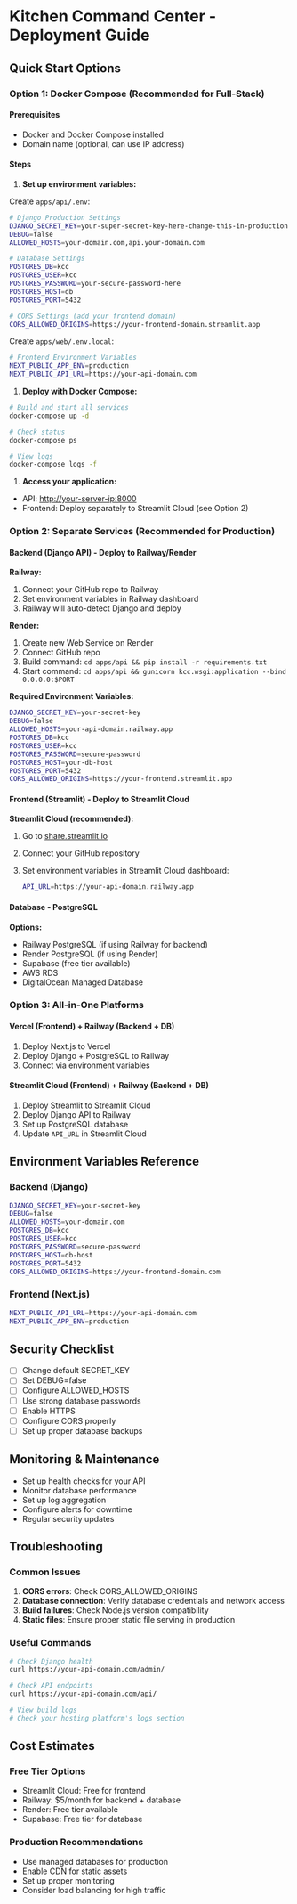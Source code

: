 # Kitchen Command Center - Deployment Guide

## Quick Start Options

### Option 1: Docker Compose (Recommended for Full-Stack)

#### Prerequisites

- Docker and Docker Compose installed
- Domain name (optional, can use IP address)

#### Steps

1. **Set up environment variables:**

Create `apps/api/.env`:

```bash
# Django Production Settings
DJANGO_SECRET_KEY=your-super-secret-key-here-change-this-in-production
DEBUG=false
ALLOWED_HOSTS=your-domain.com,api.your-domain.com

# Database Settings
POSTGRES_DB=kcc
POSTGRES_USER=kcc
POSTGRES_PASSWORD=your-secure-password-here
POSTGRES_HOST=db
POSTGRES_PORT=5432

# CORS Settings (add your frontend domain)
CORS_ALLOWED_ORIGINS=https://your-frontend-domain.streamlit.app
```

Create `apps/web/.env.local`:

```bash
# Frontend Environment Variables
NEXT_PUBLIC_APP_ENV=production
NEXT_PUBLIC_API_URL=https://your-api-domain.com
```

1. **Deploy with Docker Compose:**

```bash
# Build and start all services
docker-compose up -d

# Check status
docker-compose ps

# View logs
docker-compose logs -f
```

1. **Access your application:**

- API: <http://your-server-ip:8000>
- Frontend: Deploy separately to Streamlit Cloud (see Option 2)

### Option 2: Separate Services (Recommended for Production)

#### Backend (Django API) - Deploy to Railway/Render

**Railway:**

1. Connect your GitHub repo to Railway
1. Set environment variables in Railway dashboard
1. Railway will auto-detect Django and deploy

**Render:**

1. Create new Web Service on Render
1. Connect GitHub repo
1. Build command: `cd apps/api && pip install -r requirements.txt`
1. Start command: `cd apps/api && gunicorn kcc.wsgi:application --bind 0.0.0.0:$PORT`

**Required Environment Variables:**

```bash
DJANGO_SECRET_KEY=your-secret-key
DEBUG=false
ALLOWED_HOSTS=your-api-domain.railway.app
POSTGRES_DB=kcc
POSTGRES_USER=kcc
POSTGRES_PASSWORD=secure-password
POSTGRES_HOST=your-db-host
POSTGRES_PORT=5432
CORS_ALLOWED_ORIGINS=https://your-frontend.streamlit.app
```

#### Frontend (Streamlit) - Deploy to Streamlit Cloud

**Streamlit Cloud (recommended):**

1. Go to [share.streamlit.io](https://share.streamlit.io)
2. Connect your GitHub repository
3. Set environment variables in Streamlit Cloud dashboard:

   ```bash
   API_URL=https://your-api-domain.railway.app
   ```

#### Database - PostgreSQL

**Options:**

- Railway PostgreSQL (if using Railway for backend)
- Render PostgreSQL (if using Render)
- Supabase (free tier available)
- AWS RDS
- DigitalOcean Managed Database

### Option 3: All-in-One Platforms

#### Vercel (Frontend) + Railway (Backend + DB)

1. Deploy Next.js to Vercel
1. Deploy Django + PostgreSQL to Railway
1. Connect via environment variables

#### Streamlit Cloud (Frontend) + Railway (Backend + DB)

1. Deploy Streamlit to Streamlit Cloud
2. Deploy Django API to Railway
3. Set up PostgreSQL database
4. Update `API_URL` in Streamlit Cloud

## Environment Variables Reference

### Backend (Django)

```bash
DJANGO_SECRET_KEY=your-secret-key
DEBUG=false
ALLOWED_HOSTS=your-domain.com
POSTGRES_DB=kcc
POSTGRES_USER=kcc
POSTGRES_PASSWORD=secure-password
POSTGRES_HOST=db-host
POSTGRES_PORT=5432
CORS_ALLOWED_ORIGINS=https://your-frontend-domain.com
```

### Frontend (Next.js)

```bash
NEXT_PUBLIC_API_URL=https://your-api-domain.com
NEXT_PUBLIC_APP_ENV=production
```

## Security Checklist

- [ ] Change default SECRET_KEY
- [ ] Set DEBUG=false
- [ ] Configure ALLOWED_HOSTS
- [ ] Use strong database passwords
- [ ] Enable HTTPS
- [ ] Configure CORS properly
- [ ] Set up proper database backups

## Monitoring & Maintenance

- Set up health checks for your API
- Monitor database performance
- Set up log aggregation
- Configure alerts for downtime
- Regular security updates

## Troubleshooting

### Common Issues

1. **CORS errors**: Check CORS_ALLOWED_ORIGINS
1. **Database connection**: Verify database credentials and network access
1. **Build failures**: Check Node.js version compatibility
1. **Static files**: Ensure proper static file serving in production

### Useful Commands

```bash
# Check Django health
curl https://your-api-domain.com/admin/

# Check API endpoints
curl https://your-api-domain.com/api/

# View build logs
# Check your hosting platform's logs section
```

## Cost Estimates

### Free Tier Options

- Streamlit Cloud: Free for frontend
- Railway: $5/month for backend + database
- Render: Free tier available
- Supabase: Free tier for database

### Production Recommendations

- Use managed databases for production
- Enable CDN for static assets
- Set up proper monitoring
- Consider load balancing for high traffic
